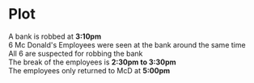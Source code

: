 # Plot
A bank is robbed at __3:10pm__  
6 Mc Donald's Employees were seen at the bank around the same time  
All 6 are suspected for robbing the bank  
The break of the employees is __2:30pm to 3:30pm__  
The employees only returned to McD at __5:00pm__  